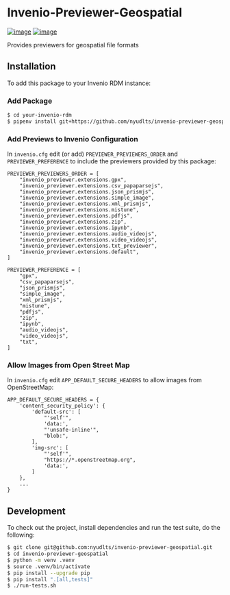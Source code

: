 # Invenio-Previewer-Geospatial

[![image](https://github.com/nyudlts/invenio-previewer-geospatial/workflows/CI/badge.svg)](https://github.com/nyudlts/invenio-previewer-geospatial/actions?query=workflow%3ACI) [![image](https://img.shields.io/github/license/nyudlts/invenio-previewer-geospatial.svg)](https://github.com/nyudlts/invenio-previewer-geospatial/blob/master/LICENSE)

Provides previewers for geospatial file formats

## Installation

To add this package to your Invenio RDM instance:

### Add Package

``` bash
$ cd your-invenio-rdm
$ pipenv install git+https://github.com/nyudlts/invenio-previewer-geospatial.git
```

### Add Previews to Invenio Configuration

In `invenio.cfg` edit (or add) `PREVIEWER_PREVIEWERS_ORDER` and
`PREVIEWER_PREFERENCE` to include the previewers provided by this
package:

    PREVIEWER_PREVIEWERS_ORDER = [
        "invenio_previewer.extensions.gpx",
        "invenio_previewer.extensions.csv_papaparsejs",
        "invenio_previewer.extensions.json_prismjs",
        "invenio_previewer.extensions.simple_image",
        "invenio_previewer.extensions.xml_prismjs",
        "invenio_previewer.extensions.mistune",
        "invenio_previewer.extensions.pdfjs",
        "invenio_previewer.extensions.zip",
        "invenio_previewer.extensions.ipynb",
        "invenio_previewer.extensions.audio_videojs",
        "invenio_previewer.extensions.video_videojs",
        "invenio_previewer.extensions.txt_previewer",
        "invenio_previewer.extensions.default",
    ]

    PREVIEWER_PREFERENCE = [
        "gpx",
        "csv_papaparsejs",
        "json_prismjs",
        "simple_image",
        "xml_prismjs",
        "mistune",
        "pdfjs",
        "zip",
        "ipynb",
        "audio_videojs",
        "video_videojs",
        "txt",
    ]

### Allow Images from Open Street Map

In `invenio.cfg` edit `APP_DEFAULT_SECURE_HEADERS` to allow images from
OpenStreetMap:

    APP_DEFAULT_SECURE_HEADERS = {
        'content_security_policy': {
            'default-src': [
                "'self'",
                'data:',
                "'unsafe-inline'",
                "blob:",
            ],
            'img-src': [
                "'self'",
                "https://*.openstreetmap.org",
                'data:',
            ]
        },
        ...
    }

## Development

To check out the project, install dependencies and run the test suite,
do the following:

``` bash
$ git clone git@github.com:nyudlts/invenio-previewer-geospatial.git
$ cd invenio-previewer-geospatial
$ python -m venv .venv
$ source .venv/bin/activate
$ pip install --upgrade pip
$ pip install ".[all,tests]"
$ ./run-tests.sh
```
